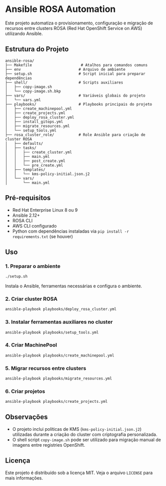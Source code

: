 
# Ansible ROSA Automation

Este projeto automatiza o provisionamento, configuração e migração de recursos entre clusters ROSA (Red Hat OpenShift Service on AWS) utilizando Ansible.

## Estrutura do Projeto

```
ansible-rosa/
├── Makefile                      # Atalhos para comandos comuns
├── env                          # Arquivo de ambiente
├── setup.sh                     # Script inicial para preparar dependências
├── shell/                       # Scripts auxiliares
│   ├── copy-image.sh
│   └── copy-image.sh.bkp
├── vars/                        # Variáveis globais do projeto
│   └── vars.yml
├── playbooks/                   # Playbooks principais do projeto
│   ├── create_machinepool.yml
│   ├── create_projects.yml
│   ├── deploy_rosa_cluster.yml
│   ├── install_gitops.yml
│   ├── migrate_resources.yml
│   └── setup_tools.yml
├── rosa_cluster_role/           # Role Ansible para criação de cluster ROSA
│   ├── defaults/
│   ├── tasks/
│   │   ├── create_cluster.yml
│   │   ├── main.yml
│   │   ├── post_create.yml
│   │   └── pre_create.yml
│   ├── templates/
│   │   └── kms-policy-initial.json.j2
│   └── vars/
│       └── main.yml
```

## Pré-requisitos

- Red Hat Enterprise Linux 8 ou 9
- Ansible 2.12+
- ROSA CLI
- AWS CLI configurado
- Python com dependências instaladas via `pip install -r requirements.txt` (se houver)

## Uso

### 1. Preparar o ambiente

```bash
./setup.sh
```

Instala o Ansible, ferramentas necessárias e configura o ambiente.

### 2. Criar cluster ROSA

```bash
ansible-playbook playbooks/deploy_rosa_cluster.yml
```

### 3. Instalar ferramentas auxiliares no cluster

```bash
ansible-playbook playbooks/setup_tools.yml
```

### 4. Criar MachinePool

```bash
ansible-playbook playbooks/create_machinepool.yml
```

### 5. Migrar recursos entre clusters

```bash
ansible-playbook playbooks/migrate_resources.yml
```

### 6. Criar projetos

```bash
ansible-playbook playbooks/create_projects.yml
```

## Observações

- O projeto inclui políticas de KMS (`kms-policy-initial.json.j2`) utilizadas durante a criação do cluster com criptografia personalizada.
- O shell script `copy-image.sh` pode ser utilizado para migração manual de imagens entre registries OpenShift.

## Licença

Este projeto é distribuído sob a licença MIT. Veja o arquivo `LICENSE` para mais informações.
